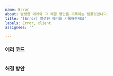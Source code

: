 ```yaml
---
name: Error
about: 발생한 에러와 그 해결 방안을 기록하는 템플릿입니다.
title: "[Error] 발생한 에러를 기록해주세요"
labels: Error, client
assignees: ''

---
```


### 에러 코드

```
```

### 해결 방안
